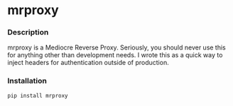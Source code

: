 # mrproxy

### Description
mrproxy is a Mediocre Reverse Proxy. Seriously, you should never use this for anything other than development needs. I wrote this as a quick way to inject headers for authentication outside of production.

### Installation

```bash
pip install mrproxy
```
